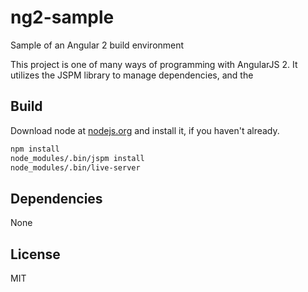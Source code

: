 # ng2-sample 

Sample of an Angular 2 build environment

This project is one of many ways of programming with AngularJS 2. It utilizes the JSPM library to
manage dependencies, and the 

## Build

Download node at [nodejs.org](http://nodejs.org) and install it, if you haven't already.

```sh
npm install
node_modules/.bin/jspm install
node_modules/.bin/live-server
```

## Dependencies

None

## License

MIT

